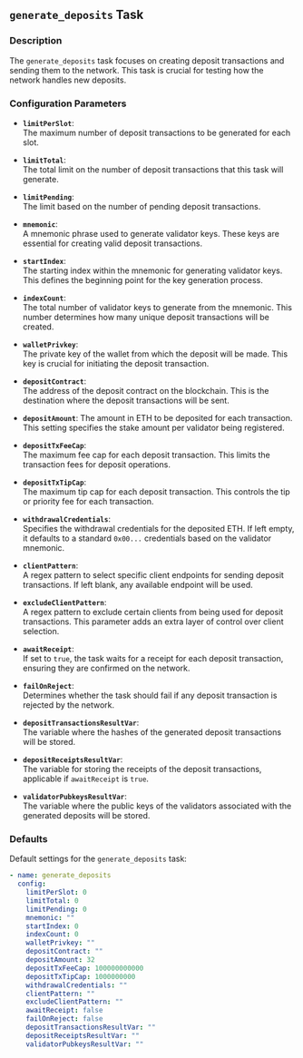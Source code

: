 ## `generate_deposits` Task

### Description
The `generate_deposits` task focuses on creating deposit transactions and sending them to the network. This task is crucial for testing how the network handles new deposits.

### Configuration Parameters

- **`limitPerSlot`**:\
  The maximum number of deposit transactions to be generated for each slot.

- **`limitTotal`**:\
  The total limit on the number of deposit transactions that this task will generate.

- **`limitPending`**:\
  The limit based on the number of pending deposit transactions.

- **`mnemonic`**:\
  A mnemonic phrase used to generate validator keys. These keys are essential for creating valid deposit transactions.

- **`startIndex`**:\
  The starting index within the mnemonic for generating validator keys. This defines the beginning point for the key generation process.

- **`indexCount`**:\
  The total number of validator keys to generate from the mnemonic. This number determines how many unique deposit transactions will be created.

- **`walletPrivkey`**:\
  The private key of the wallet from which the deposit will be made. This key is crucial for initiating the deposit transaction.

- **`depositContract`**:\
  The address of the deposit contract on the blockchain. This is the destination where the deposit transactions will be sent.

- **`depositAmount`**:
  The amount in ETH to be deposited for each transaction. This setting specifies the stake amount per validator being registered.

- **`depositTxFeeCap`**:\
  The maximum fee cap for each deposit transaction. This limits the transaction fees for deposit operations.

- **`depositTxTipCap`**:\
  The maximum tip cap for each deposit transaction. This controls the tip or priority fee for each transaction.

- **`withdrawalCredentials`**:\
  Specifies the withdrawal credentials for the deposited ETH. If left empty, it defaults to a standard `0x00...` credentials based on the validator mnemonic.

- **`clientPattern`**:\
  A regex pattern to select specific client endpoints for sending deposit transactions. If left blank, any available endpoint will be used.

- **`excludeClientPattern`**:\
  A regex pattern to exclude certain clients from being used for deposit transactions. This parameter adds an extra layer of control over client selection.

- **`awaitReceipt`**:\
  If set to `true`, the task waits for a receipt for each deposit transaction, ensuring they are confirmed on the network.

- **`failOnReject`**:\
  Determines whether the task should fail if any deposit transaction is rejected by the network.

- **`depositTransactionsResultVar`**:\
  The variable where the hashes of the generated deposit transactions will be stored.

- **`depositReceiptsResultVar`**:\
  The variable for storing the receipts of the deposit transactions, applicable if `awaitReceipt` is `true`.

- **`validatorPubkeysResultVar`**:\
  The variable where the public keys of the validators associated with the generated deposits will be stored.


### Defaults

Default settings for the `generate_deposits` task:

```yaml
- name: generate_deposits
  config:
    limitPerSlot: 0
    limitTotal: 0
    limitPending: 0
    mnemonic: ""
    startIndex: 0
    indexCount: 0
    walletPrivkey: ""
    depositContract: ""
    depositAmount: 32
    depositTxFeeCap: 100000000000
    depositTxTipCap: 1000000000
    withdrawalCredentials: ""
    clientPattern: ""
    excludeClientPattern: ""
    awaitReceipt: false
    failOnReject: false
    depositTransactionsResultVar: ""
    depositReceiptsResultVar: ""
    validatorPubkeysResultVar: ""
```
